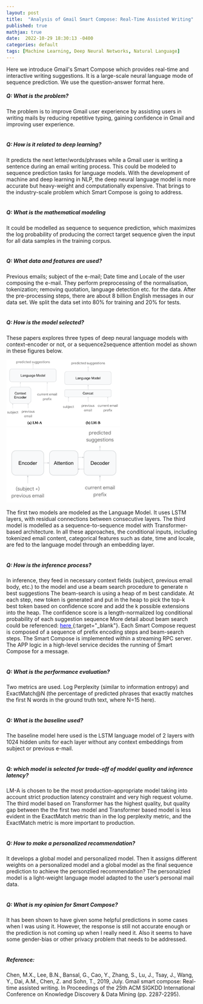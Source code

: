 ```yaml
---
layout: post
title:  "Analysis of Gmail Smart Compose: Real-Time Assisted Writing"
published: true
mathjax: true
date:  2022-10-29 18:30:13 -0400
categories: default
tags: [Machine Learning, Deep Neural Networks, Natural Language]
---
```

Here we introduce Gmail's Smart Compose which provides real-time and interactive writing suggestions.
It is a large-scale neural language mode of sequence prediction. We use the question-answer format here.
 
##### Q: What is the problem?
The problem is to improve Gmail user experience by assisting users in writing mails by reducing repetitive typing, gaining confidence in Gmail and improving user experience. <br /> <br />
 
##### Q: How is it related to deep learning?
It predicts the next letter/words/phrases while a Gmail user is writing a sentence during an email writing process. This could be modeled to sequence prediction tasks for language models. With the development of machine and deep learning in NLP, the deep neural language model is more accurate but heavy-weight and computationally expensive. That brings to the industry-scale problem which Smart Compose is going to address. <br /> <br />
 
##### Q: What is the mathematical modeling
It could be modelled as sequence to sequence prediction, which maximizes the log probability of producing the correct target sequence given the input for all data samples in the training corpus. <br /> <br />
 
 
##### Q: What data and features are used?
Previous emails;  subject of the e-mail; Date time and Locale of the user composing the e-mail. They perform preprocessing of the normalisation, tokenization; removing quotation, language detection etc. for the data. After the pre-processing steps, there are about 8 billion English messages in our data set. We split the data set into 80% for training and 20% for tests. <br /> <br />
 
##### Q: How is the model selected?
These papers explores three types of deep neural language models with context-encoder or not, or a sequence2sequence attention model as shown in these figures below.
 
<img src="/assets/images/2022-10-29/smart_compose/ModelAB.png" width="300">
<img src="/assets/images/2022-10-29/smart_compose/ModelC.png" width="300">
 
The first two models are modeled as the Language Model. It uses LSTM layers, with residual connections  between consecutive layers. The third model is modelled as a sequence-to-sequence model with Transformer-based architecture. In all these approaches, the conditional inputs, including tokenized email content, categorical features such as date, time and locale, are fed to the language model through an embedding layer. <br /> <br />
 
 
##### Q: How is the inference process?
In inference, they feed in necessary context fields (subject, previous email body, etc.) to the model and use a beam search procedure to generate n best suggestions The beam-search is using a heap of m best candidate. At each step, new token is generated and put in the heap to pick the top-k best token based on confidence score and add the k possible extensions into the heap. The confidence score is a length-normalized log conditional probability of each suggestion sequence More detail about beam search could be referenced: [<span style="color:blue;"> here </span>](https://d2l.ai/chapter_recurrent-modern/beam-search.html){:target="_blank"}.  Each Smart Compose request is composed of a sequence of prefix encoding steps and beam-search steps. The Smart Compose is implemented within a streaming RPC server. The APP logic in a high-level service decides the running of Smart Compose for a message. <br /> <br />
 
##### Q: What is the performance evaluation?
Two metrics are used. Log Perplexity (similar to information entropy) and ExactMatch@N (the percentage of predicted phrases that exactly matches the first N words in the ground truth text, where N=15 here). <br /> <br />
 
##### Q: What is the baseline used?
The baseline model here used is the LSTM language model of 2 layers with 1024 hidden units for each layer without any context embeddings from subject or previous e-mail. <br /> <br />
 
##### Q: which model is selected for trade-off of moddel quality and inference latency?
LM-A is chosen to be the most production-appropriate model taking into account strict production latency constraint and very high request volume. The third model based on Transformer has the highest quality, but quality gap between the the first two model and Transformer based model is less evident in the ExactMatch metric than in the log perplexity metric, and the ExactMatch metric is more important to production. <br /> <br />
 
##### Q: How to make a personalized recommendation?
It develops a global model and personalized model. Then it assigns different weights on a personalized model and a global model as the final sequence prediction to achieve the personzlied recommendation?
The personalzied model is a light-weight language model adapted to the user’s personal mail data.  <br /> <br />
 
##### Q: What is my opinion  for Smart Compose?
It has been shown to have given some helpful predictions in some cases when I was using it. However, the response is still not accurate enough or the prediction is not coming up when I really need it. Also it seems to have some gender-bias or other privacy problem that needs to be addressed.  <br /> <br />
 
 
##### Reference:
Chen, M.X., Lee, B.N., Bansal, G., Cao, Y., Zhang, S., Lu, J., Tsay, J., Wang, Y., Dai, A.M., Chen, Z. and Sohn, T., 2019, July. Gmail smart compose: Real-time assisted writing. In Proceedings of the 25th ACM SIGKDD International Conference on Knowledge Discovery & Data Mining (pp. 2287-2295).